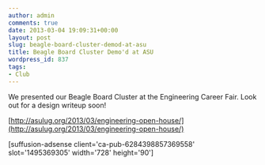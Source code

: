 ```yaml
---
author: admin
comments: true
date: 2013-03-04 19:09:31+00:00
layout: post
slug: beagle-board-cluster-demod-at-asu
title: Beagle Board Cluster Demo'd at ASU
wordpress_id: 837
tags:
- Club
---
```


We presented our Beagle Board Cluster at the Engineering Career Fair. Look out for a design writeup soon!

[http://asulug.org/2013/03/engineering-open-house/](http://asulug.org/2013/03/engineering-open-house/)
<!--more-->
[suffusion-adsense client='ca-pub-6284398857369558' slot='1495369305' width='728' height='90']

